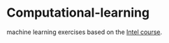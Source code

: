 # Computational-learning
machine learning exercises based on the [Intel course](https://www.intel.com/content/www/us/en/developer/learn/course-machine-learning.html).
